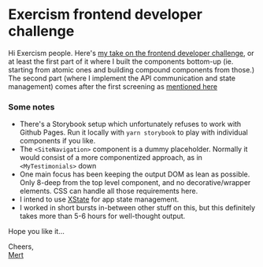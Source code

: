 # Exercism frontend developer challenge

Hi Exercism people. Here's [my take on the frontend developer challenge](https://edgerunner.github.io/exercism-frontend/), or at least the first part of it where I built the components bottom-up (ie. starting from atomic ones and building compound components from those.) The second part (where I implement the API communication and state management) comes after the first screening as [mentioned here](https://github.com/exercism/job-application-process/) 

### Some notes

- There's a Storybook setup which unfortunately refuses to work with Github Pages. 
  Run it locally with `yarn storybook` to play with individual components if you like.
- The `<SiteNavigation>` component is a dummy placeholder. Normally it would consist of a more componentized approach, as in `<MyTestimonials>` down
- One main focus has been keeping the output DOM as lean as possible. 
  Only 8-deep from the top level component, and no decorative/wrapper elements. CSS can handle all those requirements here.
- I intend to use [XState](https://xstate.js.org) for app state management.
- I worked in short bursts in-between other stuff on this, but this definitely
  takes more than 5-6 hours for well-thought output.

Hope you like it…

Cheers,  
[Mert](https://exercism.org/profiles/edgerunner)
